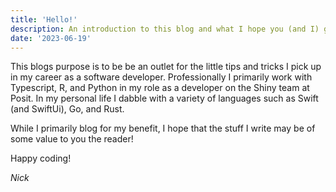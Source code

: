 ```yaml
---
title: 'Hello!'
description: An introduction to this blog and what I hope you (and I) get out of it
date: '2023-06-19'
---
```



This blogs purpose is to be be an outlet for the little tips and tricks I pick up in my career as a software developer. Professionally I primarily work with Typescript, R, and Python in my role as a developer on the Shiny team at Posit. In my personal life I dabble with a variety of languages such as Swift (and SwiftUi), Go, and Rust.

While I primarily blog for my benefit, I hope that the stuff I write may be of some value to you the reader! 

Happy coding!


*Nick*